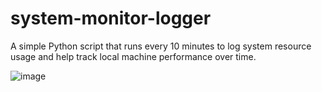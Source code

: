 # system-monitor-logger
A simple Python script that runs every 10 minutes to log system resource usage and help track local machine performance over time.

![image](https://github.com/user-attachments/assets/be678cbe-2be4-45d2-b1b4-edaf15a38e1b)
